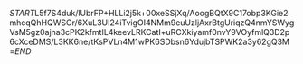 $START$L5f7S4duk/lUbrFP+HLLi2j5k+00xeSSjXq/AoogBQtX9C17obp3KGie2mhcqQhHQWSGr/6XuL3UI24iTvigOI4NMm9euUzljAxrBtgUriqzQ4nmYSWygVsM5gz0ajna3cPK2kfmtIL4keevLRKCatI+uRCXkiyamf0nvY9VOyfmlQ3D2p6cXceDMS/L3KK6ne/tKsPVLn4M1wPK6SDbsn6YdujbTSPWK2a3y62gQ3M=$END$